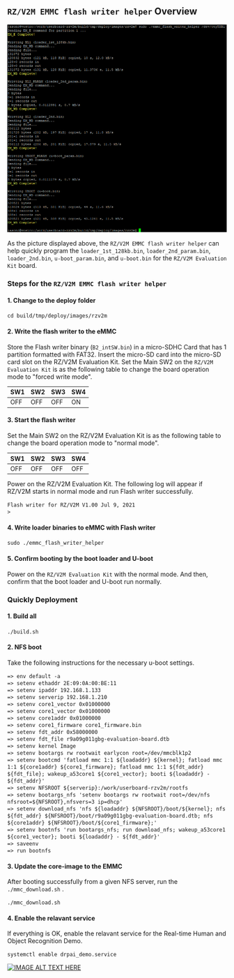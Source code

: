 ## `RZ/V2M EMMC flash writer helper` Overview

<img src="/assets/emmc_flash_writer_helper.png" />

As the picture displayed above, the `RZ/V2M EMMC flash writer helper` can help quickly program the `loader_1st_128kb.bin`, `loader_2nd_param.bin`, `loader_2nd.bin`, `u-boot_param.bin`, and `u-boot.bin` for the `RZ/V2M Evaluation Kit` board. 

### Steps for the `RZ/V2M EMMC flash writer helper`

#### 1. Change to the deploy folder
```
cd build/tmp/deploy/images/rzv2m
```

#### 2. Write the flash writer to the eMMC
Store the Flash writer binary (`B2_intSW.bin`) in a micro-SDHC Card that has 1 partition formatted with FAT32.
Insert the micro-SD card into the micro-SD card slot on the RZ/V2M Evaluation Kit.
Set the Main SW2 on the `RZ/V2M Evaluation Kit` is as the following table to change the board operation mode to "forced write mode".

|  SW1  |  SW2  |  SW3  |  SW4  |
| ----- | ----- | ----- | ----- |
|  OFF  |  OFF  |  OFF  |  ON   |

#### 3. Start the flash writer
Set the Main SW2 on the RZ/V2M Evaluation Kit is as the following table to change the board operation mode to "normal mode".

|  SW1  |  SW2  |  SW3  |  SW4  |
| ----- | ----- | ----- | ----- |
|  OFF  |  OFF  |  OFF  |  OFF  |

Power on the RZ/V2M Evaluation Kit. The following log will appear if RZ/V2M starts in normal mode and run Flash writer successfully.

```
Flash writer for RZ/V2M V1.00 Jul 9, 2021
>
```

#### 4. Write loader binaries to eMMC with Flash writer

```
sudo ./emmc_flash_writer_helper
```

#### 5. Confirm booting by the boot loader and U-boot
Power on the `RZ/V2M Evaluation Kit` with the normal mode. And then, confirm that the boot loader and U-boot run normally. 


### Quickly Deployment

#### 1. Build all

```
./build.sh
```

#### 2. NFS boot

Take the following instructions for the necessary u-boot settings. 

```
=> env default -a
=> setenv ethaddr 2E:09:0A:00:BE:11
=> setenv ipaddr 192.168.1.133
=> setenv serverip 192.168.1.210
=> setenv core1_vector 0x01000000
=> setenv core1_vector 0x01000000
=> setenv core1addr 0x01000000
=> setenv core1_firmware core1_firmware.bin
=> setenv fdt_addr 0x58000000
=> setenv fdt_file r9a09g011gbg-evaluation-board.dtb
=> setenv kernel Image
=> setenv bootargs rw rootwait earlycon root=/dev/mmcblk1p2
=> setenv bootcmd 'fatload mmc 1:1 ${loadaddr} ${kernel}; fatload mmc 1:1 ${core1addr} ${core1_firmware}; fatload mmc 1:1 ${fdt_addr} ${fdt_file}; wakeup_a53core1 ${core1_vector}; booti ${loadaddr} - ${fdt_addr}'
=> setenv NFSROOT ${serverip}:/work/userboard-rzv2m/rootfs
=> setenv bootargs_nfs 'setenv bootargs rw rootwait root=/dev/nfs nfsroot=${NFSROOT},nfsvers=3 ip=dhcp'
=> setenv download_nfs 'nfs ${loadaddr} ${NFSROOT}/boot/${kernel}; nfs ${fdt_addr} ${NFSROOT}/boot/r9a09g011gbg-evaluation-board.dtb; nfs ${core1addr} ${NFSROOT}/boot/${core1_firmware};'
=> setenv bootnfs 'run bootargs_nfs; run download_nfs; wakeup_a53core1 ${core1_vector}; booti ${loadaddr} - ${fdt_addr}'
=> saveenv
=> run bootnfs
```

#### 3. Update the core-image to the EMMC

After booting successfully from a given NFS server, run the `./mmc_download.sh` . 

```
./mmc_download.sh
```

#### 4. Enable the relavant service

If everything is OK, enable the relavant service for the Real-time Human and Object Recognition Demo. 

```
systemctl enable drpai_demo.service
```

[![IMAGE ALT TEXT HERE](https://img.youtube.com/vi/_iFeg2z4lCw/0.jpg)](https://youtu.be/_iFeg2z4lCw)

